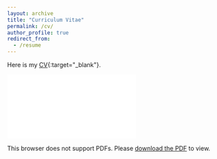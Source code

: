 ```yaml
---
layout: archive
title: "Curriculum Vitae"
permalink: /cv/
author_profile: true
redirect_from:
  - /resume
---
```


Here is my [CV](../files/resumeWZP_20230627v4-web.pdf){:target="_blank"}. 

<object data="../files/cv.pdf" type="application/pdf" width="700px" height="700px">
    <embed src="../files/resumeWZP_20230627v4-web.pdf">
        <p>This browser does not support PDFs. Please <a href="../files/resumeWZP_20230627v4-web.pdf">download the PDF</a> to view.</p>
    </embed>
</object>

